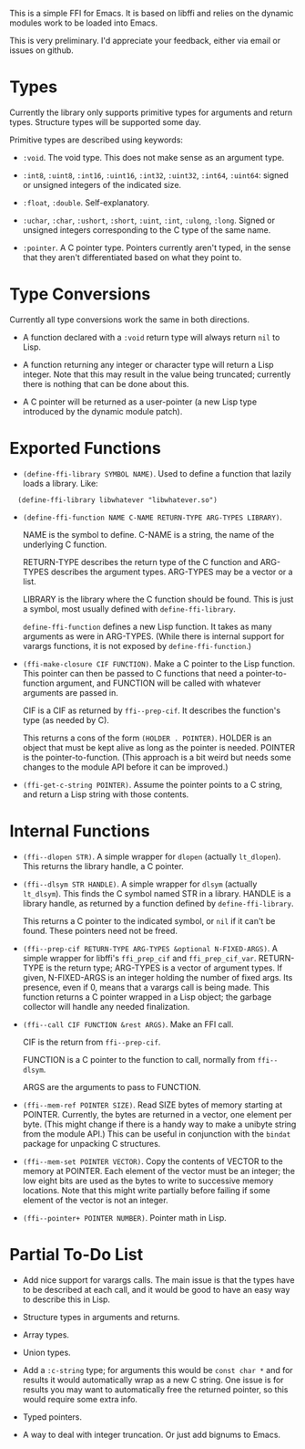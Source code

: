 This is a simple FFI for Emacs.  It is based on libffi and relies on
the dynamic modules work to be loaded into Emacs.

This is very preliminary.  I'd appreciate your feedback, either via
email or issues on github.

# Types

Currently the library only supports primitive types for arguments and
return types.  Structure types will be supported some day.

Primitive types are described using keywords:

* `:void`. The void type.  This does not make sense as an argument
  type.

* `:int8`, `:uint8`, `:int16`, `:uint16`, `:int32`, `:uint32`,
  `:int64`, `:uint64`: signed or unsigned integers of the indicated size.

* `:float`, `:double`.  Self-explanatory.

* `:uchar`, `:char`, `:ushort`, `:short`, `:uint`, `:int`, `:ulong`,
  `:long`.  Signed or unsigned integers corresponding to the C type of
  the same name.

* `:pointer`.  A C pointer type.  Pointers currently aren't typed, in
  the sense that they aren't differentiated based on what they point
  to.

# Type Conversions

Currently all type conversions work the same in both directions.

* A function declared with a `:void` return type will always return
  `nil` to Lisp.

* A function returning any integer or character type will return a
  Lisp integer.  Note that this may result in the value being
  truncated; currently there is nothing that can be done about this.

* A C pointer will be returned as a user-pointer (a new Lisp type
  introduced by the dynamic module patch).

# Exported Functions

* `(define-ffi-library SYMBOL NAME)`.  Used to define a function that
  lazily loads a library.  Like:

```
  (define-ffi-library libwhatever "libwhatever.so")
```

* `(define-ffi-function NAME C-NAME RETURN-TYPE ARG-TYPES LIBRARY)`.

  NAME is the symbol to define.  C-NAME is a string, the name of the
  underlying C function.

  RETURN-TYPE describes the return type of the C function and
  ARG-TYPES describes the argument types.  ARG-TYPES may be a vector
  or a list.

  LIBRARY is the library where the C function should be found.  This
  is just a symbol, most usually defined with `define-ffi-library`.

  `define-ffi-function` defines a new Lisp function.  It takes as many
  arguments as were in ARG-TYPES.  (While there is internal support
  for varargs functions, it is not exposed by `define-ffi-function`.)

* `(ffi-make-closure CIF FUNCTION)`.  Make a C pointer to the Lisp
  function.  This pointer can then be passed to C functions that need
  a pointer-to-function argument, and FUNCTION will be called with
  whatever arguments are passed in.

  CIF is a CIF as returned by `ffi--prep-cif`.  It describes the
  function's type (as needed by C).

  This returns a cons of the form `(HOLDER . POINTER)`.  HOLDER is an
  object that must be kept alive as long as the pointer is needed.
  POINTER is the pointer-to-function.  (This approach is a bit weird
  but needs some changes to the module API before it can be improved.)

* `(ffi-get-c-string POINTER)`.  Assume the pointer points to a C
  string, and return a Lisp string with those contents.

# Internal Functions

* `(ffi--dlopen STR)`.  A simple wrapper for `dlopen` (actually
  `lt_dlopen`).  This returns the library handle, a C pointer.

* `(ffi--dlsym STR HANDLE)`.  A simple wrapper for `dlsym` (actually
  `lt_dlsym`).  This finds the C symbol named STR in a library.
  HANDLE is a library handle, as returned by a function defined by
  `define-ffi-library`.

  This returns a C pointer to the indicated symbol, or `nil` if it
  can't be found.  These pointers need not be freed.

* `(ffi--prep-cif RETURN-TYPE ARG-TYPES &optional N-FIXED-ARGS)`.  A
  simple wrapper for libffi's `ffi_prep_cif` and `ffi_prep_cif_var`.
  RETURN-TYPE is the return type; ARG-TYPES is a vector of argument
  types.  If given, N-FIXED-ARGS is an integer holding the number of
  fixed args.  Its presence, even if 0, means that a varargs call is
  being made.  This function returns a C pointer wrapped in a Lisp
  object; the garbage collector will handle any needed finalization.

* `(ffi--call CIF FUNCTION &rest ARGS)`.  Make an FFI call.

  CIF is the return from `ffi--prep-cif`.

  FUNCTION is a C pointer to the function to call, normally from
  `ffi--dlsym`.

  ARGS are the arguments to pass to FUNCTION.

* `(ffi--mem-ref POINTER SIZE)`.  Read SIZE bytes of memory starting
  at POINTER.  Currently, the bytes are returned in a vector, one
  element per byte.  (This might change if there is a handy way to
  make a unibyte string from the module API.)  This can be useful in
  conjunction with the `bindat` package for unpacking C structures.

* `(ffi--mem-set POINTER VECTOR)`.  Copy the contents of VECTOR to the
  memory at POINTER.  Each element of the vector must be an integer;
  the low eight bits are used as the bytes to write to successive
  memory locations.  Note that this might write partially before
  failing if some element of the vector is not an integer.

* `(ffi--pointer+ POINTER NUMBER)`.  Pointer math in Lisp.

# Partial To-Do List

* Add nice support for varargs calls.  The main issue is that the
  types have to be described at each call, and it would be good to
  have an easy way to describe this in Lisp.

* Structure types in arguments and returns.

* Array types.

* Union types.

* Add a `:c-string` type; for arguments this would be `const char *`
  and for results it would automatically wrap as a new C string.  One
  issue is for results you may want to automatically free the returned
  pointer, so this would require some extra info.

* Typed pointers.

* A way to deal with integer truncation.  Or just add bignums to
  Emacs.
